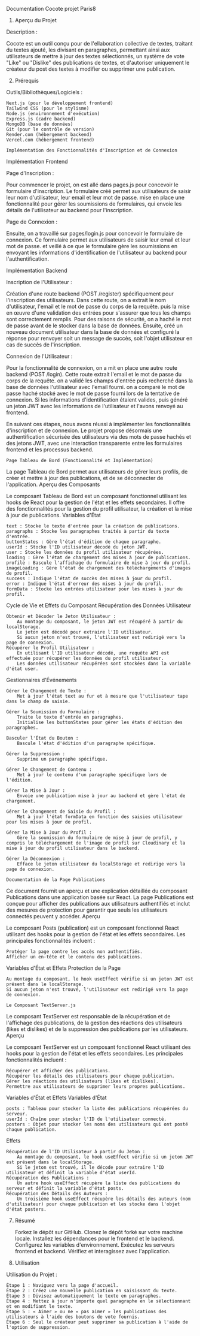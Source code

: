 Documentation Cocote projet Paris8
1. Aperçu du Projet

Description :

Cocote est un outil conçu pour de l'ellaboration collective de textes, traitant du textes ajouté, les divisant en paragraphes, permettant ainsi aux utilisateurs de mettre à jour des textes sélectionnés, un système de vote "Like" ou "Dislike" des publications de textes, et d'autoriser uniquement le créateur du post des textes à modifier ou supprimer une publication.

2. Prérequis

Outils/Bibliothèques/Logiciels :

    Next.js (pour le développement frontend)
    Tailwind CSS (pour le stylisme)
    Node.js (environnement d'exécution)
    Express.js (cadre backend)
    MongoDB (base de données)
    Git (pour le contrôle de version)
    Render.com (hébergement backend)
    Vercel.com (hébergement frontend)

    Implémentation des Fonctionnalités d'Inscription et de Connexion

Implémentation Frontend

Page d'Inscription :

Pour commencer le projet, on est allé dans pages.js pour concevoir le formulaire d'inscription. Le formulaire créé permet aux utilisateurs de saisir leur nom d'utilisateur, leur email et leur mot de passe. mise en place une fonctionnalité pour gérer les soumissions de formulaires, qui envoie les détails de l'utilisateur au backend pour l'inscription.

Page de Connexion :

Ensuite, on a travaillé sur pages/login.js pour concevoir le formulaire de connexion. Ce formulaire permet aux utilisateurs de saisir leur email et leur mot de passe. et veillé à ce que le formulaire gère les soumissions en envoyant les informations d'identification de l'utilisateur au backend pour l'authentification.

Implémentation Backend

Inscription de l'Utilisateur :

Création d'une route backend (POST /register) spécifiquement pour l'inscription des utilisateurs. Dans cette route, on a extrait le nom d'utilisateur, l'email et le mot de passe du corps de la requête. puis la mise en œuvre d'une validation des entrées pour s'assurer que tous les champs sont correctement remplis. Pour des raisons de sécurité, on a haché le mot de passe avant de le stocker dans la base de données. Ensuite, créé un nouveau document utilisateur dans la base de données et configuré la réponse pour renvoyer soit un message de succès, soit l'objet utilisateur en cas de succès de l'inscription.

Connexion de l'Utilisateur :

Pour la fonctionnalité de connexion, on a mit en place une autre route backend (POST /login). Cette route extrait l'email et le mot de passe du corps de la requête. on a validé les champs d'entrée puis recherché dans la base de données l'utilisateur avec l'email fourni. on a comparé le mot de passe haché stocké avec le mot de passe fourni lors de la tentative de connexion. Si les informations d'identification étaient valides, puis généré un jeton JWT avec les informations de l'utilisateur et l'avons renvoyé au frontend.

En suivant ces étapes, nous avons réussi à implémenter les fonctionnalités d'inscription et de connexion. Le projet propose désormais une authentification sécurisée des utilisateurs via des mots de passe hachés et des jetons JWT, avec une interaction transparente entre les formulaires frontend et les processus backend.

    Page Tableau de Bord (Fonctionnalité et Implémentation)

La page Tableau de Bord permet aux utilisateurs de gérer leurs profils, de créer et mettre à jour des publications, et de se déconnecter de l'application.
Aperçu des Composants

Le composant Tableau de Bord est un composant fonctionnel utilisant les hooks de React pour la gestion de l'état et les effets secondaires. Il offre des fonctionnalités pour la gestion du profil utilisateur, la création et la mise à jour de publications.
Variables d'État

    text : Stocke le texte d'entrée pour la création de publications.
    paragraphs : Stocke les paragraphes traités à partir du texte d'entrée.
    buttonStates : Gère l'état d'édition de chaque paragraphe.
    userId : Stocke l'ID utilisateur décodé du jeton JWT.
    user : Stocke les données du profil utilisateur récupérées.
    loading : Gère l'état de chargement des mises à jour de publications.
    profile : Bascule l'affichage du formulaire de mise à jour du profil.
    imageLoading : Gère l'état de chargement des téléchargements d'images de profil.
    success : Indique l'état de succès des mises à jour du profil.
    error : Indique l'état d'erreur des mises à jour du profil.
    formData : Stocke les entrées utilisateur pour les mises à jour du profil.

Cycle de Vie et Effets du Composant
Récupération des Données Utilisateur

    Obtenir et Décoder le Jeton Utilisateur :
        Au montage du composant, le jeton JWT est récupéré à partir du localStorage.
        Le jeton est décodé pour extraire l'ID utilisateur.
        Si aucun jeton n'est trouvé, l'utilisateur est redirigé vers la page de connexion.
    Récupérer le Profil Utilisateur :
        En utilisant l'ID utilisateur décodé, une requête API est effectuée pour récupérer les données du profil utilisateur.
        Les données utilisateur récupérées sont stockées dans la variable d'état user.

Gestionnaires d'Événements

    Gérer le Changement de Texte :
        Met à jour l'état text au fur et à mesure que l'utilisateur tape dans le champ de saisie.

    Gérer la Soumission du Formulaire :
        Traite le texte d'entrée en paragraphes.
        Initialise les buttonStates pour gérer les états d'édition des paragraphes.

    Basculer l'État du Bouton :
        Bascule l'état d'édition d'un paragraphe spécifique.

    Gérer la Suppression :
        Supprime un paragraphe spécifique.

    Gérer le Changement de Contenu :
        Met à jour le contenu d'un paragraphe spécifique lors de l'édition.

    Gérer la Mise à Jour :
        Envoie une publication mise à jour au backend et gère l'état de chargement.

    Gérer le Changement de Saisie du Profil :
        Met à jour l'état formData en fonction des saisies utilisateur pour les mises à jour de profil.

    Gérer la Mise à Jour du Profil :
        Gère la soumission du formulaire de mise à jour de profil, y compris le téléchargement de l'image de profil sur Cloudinary et la mise à jour du profil utilisateur dans le backend.

    Gérer la Déconnexion :
        Efface le jeton utilisateur du localStorage et redirige vers la page de connexion.

    Documentation de la Page Publications

Ce document fournit un aperçu et une explication détaillée du composant Publications dans une application basée sur React. La page Publications est conçue pour afficher des publications aux utilisateurs authentifiés et inclut des mesures de protection pour garantir que seuls les utilisateurs connectés peuvent y accéder.
Aperçu

Le composant Posts (publication) est un composant fonctionnel React utilisant des hooks pour la gestion de l'état et les effets secondaires. Les principales fonctionnalités incluent :

    Protéger la page contre les accès non authentifiés.
    Afficher un en-tête et le contenu des publications.

Variables d'État et Effets
Protection de la Page

    Au montage du composant, le hook useEffect vérifie si un jeton JWT est présent dans le localStorage.
    Si aucun jeton n'est trouvé, l'utilisateur est redirigé vers la page de connexion.

    Le Composant TextServer.js

Le composant TextServer est responsable de la récupération et de l'affichage des publications, de la gestion des réactions des utilisateurs (likes et dislikes) et de la suppression des publications par les utilisateurs.
Aperçu

Le composant TextServer est un composant fonctionnel React utilisant des hooks pour la gestion de l'état et les effets secondaires. Les principales fonctionnalités incluent :

    Récupérer et afficher des publications.
    Récupérer les détails des utilisateurs pour chaque publication.
    Gérer les réactions des utilisateurs (likes et dislikes).
    Permettre aux utilisateurs de supprimer leurs propres publications.

Variables d'État et Effets
Variables d'État

    posts : Tableau pour stocker la liste des publications récupérées du serveur.
    userId : Chaîne pour stocker l'ID de l'utilisateur connecté.
    posters : Objet pour stocker les noms des utilisateurs qui ont posté chaque publication.

Effets

    Récupération de l'ID Utilisateur à partir du Jeton :
        Au montage du composant, le hook useEffect vérifie si un jeton JWT est présent dans le localStorage.
        Si le jeton est trouvé, il le décode pour extraire l'ID utilisateur et définit la variable d'état userId.
    Récupération des Publications :
        Un autre hook useEffect récupère la liste des publications du serveur et définit la variable d'état posts.
    Récupération des Détails des Auteurs :
        Un troisième hook useEffect récupère les détails des auteurs (nom d'utilisateur) pour chaque publication et les stocke dans l'objet d'état posters.

7. Résumé

    Forkez le dépôt sur GitHub.
    Clonez le dépôt forké sur votre machine locale.
    Installez les dépendances pour le frontend et le backend.
    Configurez les variables d'environnement.
    Exécutez les serveurs frontend et backend.
    Vérifiez et interagissez avec l'application.

8. Utilisation

Utilisation du Projet :

    Étape 1 : Naviguez vers la page d'accueil.
    Étape 2 : Créez une nouvelle publication en saisissant du texte.
    Étape 3 : Divisez automatiquement le texte en paragraphes.
    Étape 4 : Mettez à jour n'importe quel paragraphe en le sélectionnant et en modifiant le texte.
    Étape 5 : « Aimer » ou ne « pas aimer » les publications des utilisateurs à l'aide des boutons de vote fournis.
    Étape 6 : Seul le créateur peut supprimer sa publication à l'aide de l'option de suppression.
